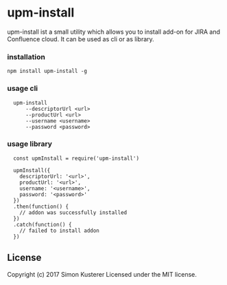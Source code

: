 # upm-install

upm-install ist a small utility which allows you to install add-on for JIRA and Confluence
cloud. It can be used as cli or as library.

### installation

`npm install upm-install -g`

### usage cli

```
  upm-install
      --descriptorUrl <url>
      --productUrl <url>
      --username <username>
      --password <password>
```

### usage library

```
  const upmInstall = require('upm-install')

  upmInstall({
    descriptorUrl: '<url>',
    productUrl: '<url>',
    username: '<username>',
    password: '<password>'
  })
  .then(function() {
    // addon was successfully installed
  })
  .catch(function() {
    // failed to install addon
  })
```

## License
Copyright (c) 2017 Simon Kusterer
Licensed under the MIT license.